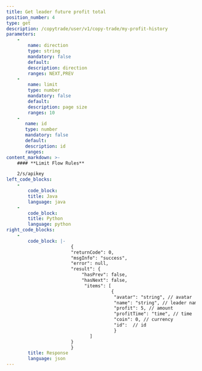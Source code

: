 ```yaml
---
title: Get leader future profit total
position_number: 4
type: get
description: /copytrade/user/v1/copy-trade/my-profit-history
parameters:
    -
        name: direction
        type: string
        mandatory: false
        default:
        description: direction
        ranges: NEXT,PREV
    -
        name: limit
        type: number
        mandatory: false
        default:
        description: page size
        ranges: 10
    -
       name: id
       type: number
       mandatory: false
       default:
       description: id
       ranges:
content_markdown: >-
    #### **Limit Flow Rules**

    2/s/apikey
left_code_blocks:
    -
        code_block:
        title: Java
        language: java
    -
        code_block:
        title: Python
        language: python
right_code_blocks:
    -
        code_block: |-
                        {
                        "returnCode": 0,
                        "msgInfo": "success",
                        "error": null,
                        "result": {
                            "hasPrev": false,
                            "hasNext": false,
                             "items": [
                                       {
                                        "avatar": "string", // avatar
                                        "name": "string", // leader name
                                        "profit": 5, // amount
                                        "profitTime": "time", // time
                                        "coin": 0, // currency
                                        "id":  // id
                                        }
                               ]
                        }
                        }
        title: Response
        language: json
---
```

